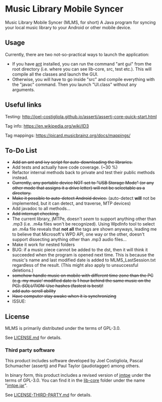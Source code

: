# Music Library Mobile Syncer
Music Library Mobile Syncer (MLMS, for short) A Java program for syncing your local music library to your Android or other mobile device.

## Usage <br/>
Currently, there are two not-so-practical ways to launch the application:
- If you have [ant](http://ant.apache.org/) installed, you can run the command "ant gui" from the root directory (i.e. where you can see lib-core, src, test etc.). This will compile all the classes and launch the GUI.
- Otherwise, you will have to go inside "src" and compile everything with the "javac" command. Then you launch "UI.class" without any arguments.

## Useful links <br/>
Testing: http://joel-costigliola.github.io/assertj/assertj-core-quick-start.html

Tag info: https://en.wikipedia.org/wiki/ID3

Tag mappings: https://picard.musicbrainz.org/docs/mappings/

## To-Do List <br/>
- ~~Add an ant and ivy script for auto-downloading the libraries.~~
- Add tests and actually have code coverage. (~30 %)
- Refactor internal methods back to private and test their public methods instead.
- ~~Currently, any portable device NOT set to "USB Storage Mode" (or any other mode that assigns it a drive letter) will not be selectable as a directory.~~
- ~~Make it possible to auto-detect Android device.~~ (auto-detect <b>will</b> not be implemented, but it can detect, and traverse, MTP devices)
- Add javadoc to all methods...
- ~~Add interrupt checking.~~
- The current library, jMTPe, doesn't <i>seem</i> to support anything other than .mp3 (i.e. .m4a files won't be recognized). Using WpdInfo tool to select an .m4a file reveals that <b>not all</b> the tags are shown anyways, leading me to believe that Microsoft's WPD API, one way or the other, doesn't support dissecting anything other than .mp3 audio files...
- Make it work for nested folders
- BUG: if a music piece cannot be added to the dst, then it will think it succeeded when the program is opened next time. This is because the music's name and last modified date is added to MLMS_LastSession.txt regardless of the result. (This might also apply to unsuccessful deletions.)
- ~~somehow handle music on mobile with different time zone than the PC (e.g. my music' modified date is 1 hour behind the same music on the PC). *SOLUTION:* Use hashes (fastest is best)!~~
- ~~add auto-scroll ability~~
- ~~Have computer stay awake when it is synchronizing~~
- ISSUE: 

## License <br/>
MLMS is primarily distributed under the terms of GPL-3.0.

See [LICENSE.md](LICENSE.md) for details.

### Third party software <br/>
This product includes software developed by Joel Costigliola, Pascal Schumacher (assertj) and Paul Taylor (jaudiotagger) among others.

In binary form, this product includes a revised version of [jmtpe](https://github.com/ultrah/jMTPe/) under the terms of GPL-3.0. You can find it in the [lib-core](lib-core/) folder under the name "[jmtpe.jar](lib-core/jmtpe.jar)".

See [LICENSE-THIRD-PARTY.md](LICENSE-THIRD-PARTY.md) for details.

